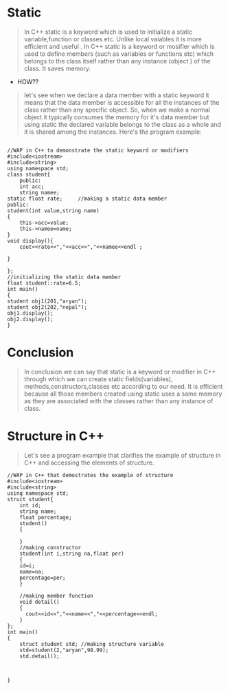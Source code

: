 # Static
>In C++ static is a keyword which is used to initialize a static variable,function or classes etc.
>Unlike local vaiables it is more efficient and useful .
> In C++ static is a keyword or mosifier which is used to define members (such as variables or functions etc) which belongs to the class itself rather than any instance (object ) of the class.
>It saves memory.
- HOW??
>let's see when we declare a data member with a static keyword it means that the data member is accessible for all the instances of the class rather than any specific object.
>So, when we make a normal object it typically consumes the memory for it's data member but using static the declared variable belongs to the class as a whole and it is shared among the instances.
>Here's the program example:
```

//WAP in C++ to demonstrate the static keyword or modifiers
#include<iostream>
#include<string>
using namespace std;
class student{
    public:
    int acc;
    string namee;
static float rate;     //making a static data member
public:
student(int value,string name)
{
    this->acc=value;
    this->namee=name;
}
void display(){
    cout<<rate<<","<<acc<<","<<namee<<endl ;
    
}

};
//initializing the static data member
float student::rate=6.5;
int main()
{
student obj1(201,"aryan"); 
student obj2(202,"nepal");
obj1.display();
obj2.display();
}

```
# Conclusion 
> In conclusion we can say that static is a keyword or modifier in C++ through which we can create static fields(variables), methods,constructors,classes etc according to our need. It is efficient because all those members created using static uses a same memory as they are associated with the classes rather than any instance of class.

# Structure in C++
>Let's see a program example that clarifies the example of structure in C++ and accessing the elements of structure.
```
//WAP in C++ that demostrates the example of structure
#include<iostream>
#include<string>
using namespace std;
struct student{
    int id;
    string name;
    float percentage;
    student()
    {

    }
    //making constructor
    student(int i,string na,float per)
    {
    id=i;
    name=na;
    percentage=per; 
    }

    //making member function
    void detail()
    {
      cout<<id<<","<<name<<","<<percentage<<endl;
    }
};
int main()
{
    struct student std; //making structure variable
    std=student(2,"aryan",98.99);
    std.detail();
    


}

```

